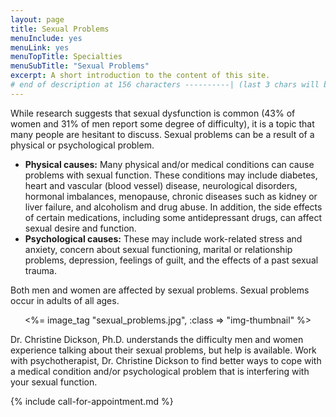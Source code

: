 ```yaml
---
layout: page
title: Sexual Problems
menuInclude: yes
menuLink: yes
menuTopTitle: Specialties
menuSubTitle: "Sexual Problems"
excerpt: A short introduction to the content of this site.
# end of description at 156 characters ----------| (last 3 chars will be replaced by '...' on overflow)
---
```


<p>While research suggests that sexual dysfunction is common (43% of women and 31% of men report some degree of difficulty), it is a topic that many people are hesitant to discuss. Sexual problems can be a result of a physical or psychological problem.</p>

<ul>
<li><b>Physical causes:</b> Many physical and/or medical conditions can cause problems with sexual function. These conditions may include diabetes, heart and vascular (blood vessel) disease, neurological disorders, hormonal imbalances, menopause, chronic diseases such as kidney or liver failure, and alcoholism and drug abuse. In addition, the side effects of certain medications, including some antidepressant drugs, can affect sexual desire and function.</li>
<li><b>Psychological causes:</b> These may include work-related stress and anxiety, concern about sexual functioning, marital or relationship problems, depression, feelings of guilt, and the effects of a past sexual trauma.</li>
</ul>

<p>Both men and women are affected by sexual problems. Sexual problems occur in adults of all ages. </p>

<center>
<%= image_tag "sexual_problems.jpg", :class => "img-thumbnail" %>
</center>

<p>Dr. Christine Dickson, Ph.D. understands the difficulty men and women experience talking about their sexual problems, but help is available. Work with psychotherapist, Dr. Christine Dickson to find better ways to cope with a medical condition and/or psychological problem that is interfering with your sexual function.</p> 

{% include call-for-appointment.md %}
